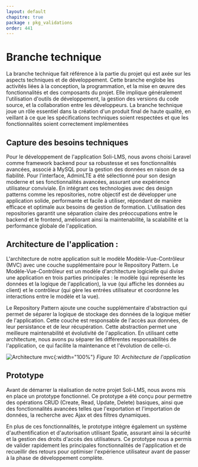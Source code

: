 ```yaml
---
layout: default
chapitre: true
package : pkg_validations
order: 441
---
```


# Branche technique 

La branche technique fait référence à la partie du projet qui est axée sur les aspects techniques et de développement. Cette branche englobe les activités liées à la conception, la programmation, et la mise en œuvre des fonctionnalités et des composants du projet. Elle implique généralement l'utilisation d'outils de développement, la gestion des versions du code source, et la collaboration entre les développeurs. La branche technique joue un rôle essentiel dans la création d'un produit final de haute qualité, en veillant à ce que les spécifications techniques soient respectées et que les fonctionnalités soient correctement implémentées



## Capture des besoins techniques

Pour le développement de l'application Soli-LMS, nous avons choisi Laravel comme framework backend pour sa robustesse et ses fonctionnalités avancées, associé à MySQL pour la gestion des données en raison de sa fiabilité. Pour l'interface, AdminLTE a été sélectionné pour son design moderne et ses fonctionnalités avancées, assurant une expérience utilisateur conviviale. En intégrant ces technologies avec des design patterns comme les repositories, notre objectif est de développer une application  solide, performante et facile à utiliser, répondant de manière efficace et optimale aux besoins de gestion de formation. L'utilisation des repositories garantit une séparation claire des préoccupations entre le backend et le frontend, améliorant ainsi la maintenabilité, la scalabilité et la performance globale de l'application.



## Architecture de l'application  :


L'architecture de notre application suit le modèle Modèle-Vue-Contrôleur (MVC) avec une couche supplémentaire pour le Repository Pattern.
Le Modèle-Vue-Contrôleur est un modèle d'architecture logicielle qui divise une application en trois parties principales : le modèle (qui représente les données et la logique de l'application), la vue (qui affiche les données au client) et le contrôleur (qui gère les entrées utilisateur et coordonne les interactions entre le modèle et la vue).

Le Repository Pattern ajoute une couche supplémentaire d'abstraction qui permet de séparer la logique de stockage des données de la logique métier de l'application. Cette couche est responsable de l'accès aux données, de leur persistance et de leur récupération. Cette abstraction permet une meilleure maintenabilité et évolutivité de l'application.
En utilisant cette architecture, nous avons pu séparer les différentes responsabilités de l'application, ce qui facilite la maintenance et l'évolution de celle-ci.


![Architecture mvc](/soli-lms/pkg_validations/branche-technique/images/MVC.png){:width="100%"}
*Figure 10:  Architecture de l'application*


## Prototype 

Avant de démarrer la réalisation de notre projet Soli-LMS, nous avons mis en place un prototype fonctionnel. Ce prototype a été conçu pour permettre des opérations CRUD (Create, Read, Update, Delete) basiques, ainsi que des fonctionnalités avancées telles que l'exportation et l'importation de données, la recherche avec Ajax et des filtres dynamiques.

En plus de ces fonctionnalités, le prototype intègre également un système d'authentification et d'autorisation utilisant Spatie, assurant ainsi la sécurité et la gestion des droits d'accès des utilisateurs. Ce prototype nous a permis de valider rapidement les principales fonctionnalités de l'application et de recueillir des retours pour optimiser l'expérience utilisateur avant de passer à la phase de développement complète.
